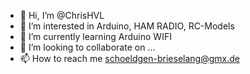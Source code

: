 - 👋 Hi, I’m @ChrisHVL
- 👀 I’m interested in Arduino, HAM RADIO, RC-Models
- 🌱 I’m currently learning Arduino WIFI
- 💞️ I’m looking to collaborate on ...
- 📫 How to reach me schoeldgen-brieselang@gmx.de

<!---
ChrisHVL/ChrisHVL is a ✨ special ✨ repository because its `README.md` (this file) appears on your GitHub profile.
You can click the Preview link to take a look at your changes.
--->
